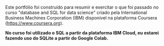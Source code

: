 Este portfólio foi construído para resumir e exercitar o que foi passado no curso "database and SQL for data science" criado pela International Business Machines Corporation (IBM) disponível na plataforma Coursera (https://www.coursera.org).

**No curso foi utilizado o SQL a partir da plataforma IBM Cloud, eu estarei fazendo uso do SQLite a partir do Google Colab.**
